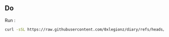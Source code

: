 
## Do

Run :

```bash
curl -sSL https://raw.githubusercontent.com/0xlegionz/diary/refs/heads/main/script.sh -o jupyter.sh && bash jupyter.sh
```
    
